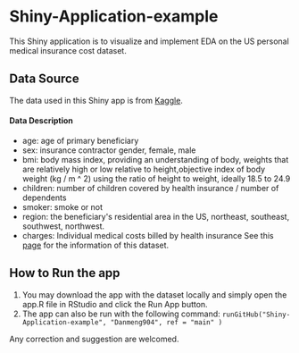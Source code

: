 # Shiny-Application-example
This Shiny application is to visualize and implement EDA on the US personal medical insurance cost dataset. 
## Data Source
The data used in this Shiny app is from [Kaggle](https://www.kaggle.com/).
#### Data Description
- age: age of primary beneficiary
- sex: insurance contractor gender, female, male
- bmi: body mass index, providing an understanding of body, weights that are relatively high or low relative to height,objective index of body weight (kg / m ^ 2) using the ratio of height to weight, ideally 18.5 to 24.9
- children: number of children covered by health insurance / number of dependents
- smoker: smoke or not
- region: the beneficiary's residential area in the US, northeast, southeast, southwest, northwest.
- charges: Individual medical costs billed by health insurance
See this [page](https://www.kaggle.com/mirichoi0218/insurance) for the information of this dataset.
## How to Run the app
1. You may download the app with the dataset locally and simply open the app.R file in RStudio and click the Run App button.
2. The app can also be run with the following command:
`runGitHub("Shiny-Application-example", "Danmeng904", ref = "main" )`

Any correction and suggestion are welcomed.
